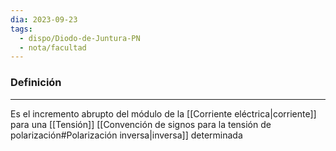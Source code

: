 ```yaml
---
dia: 2023-09-23
tags:
  - dispo/Diodo-de-Juntura-PN
  - nota/facultad
---
```

### Definición
---
Es el incremento abrupto del módulo de la [[Corriente eléctrica|corriente]] para una [[Tensión]] [[Convención de signos para la tensión de polarización#Polarización inversa|inversa]] determinada